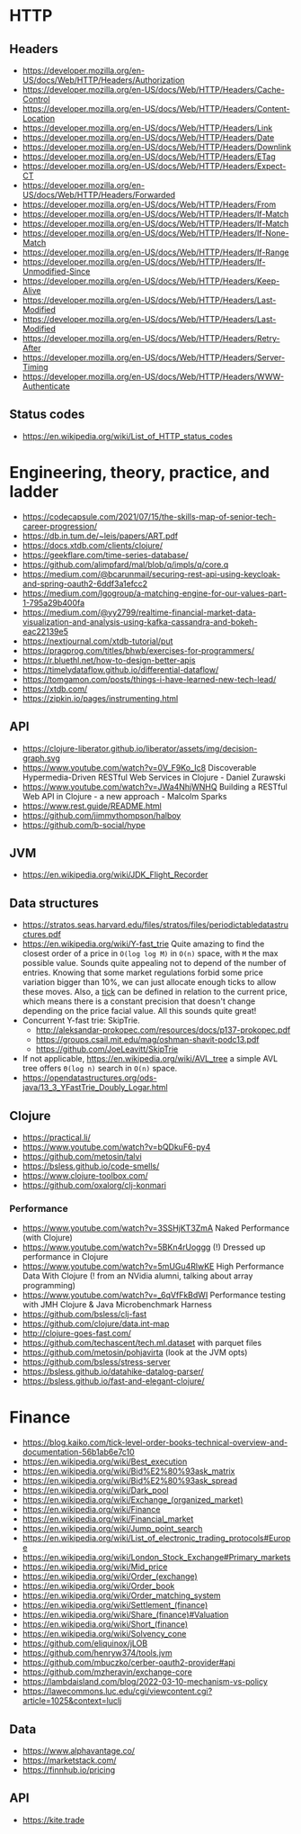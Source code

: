 # HTTP

## Headers

- https://developer.mozilla.org/en-US/docs/Web/HTTP/Headers/Authorization
- https://developer.mozilla.org/en-US/docs/Web/HTTP/Headers/Cache-Control
- https://developer.mozilla.org/en-US/docs/Web/HTTP/Headers/Content-Location
- https://developer.mozilla.org/en-US/docs/Web/HTTP/Headers/Link
- https://developer.mozilla.org/en-US/docs/Web/HTTP/Headers/Date
- https://developer.mozilla.org/en-US/docs/Web/HTTP/Headers/Downlink
- https://developer.mozilla.org/en-US/docs/Web/HTTP/Headers/ETag
- https://developer.mozilla.org/en-US/docs/Web/HTTP/Headers/Expect-CT
- https://developer.mozilla.org/en-US/docs/Web/HTTP/Headers/Forwarded
- https://developer.mozilla.org/en-US/docs/Web/HTTP/Headers/From
- https://developer.mozilla.org/en-US/docs/Web/HTTP/Headers/If-Match
- https://developer.mozilla.org/en-US/docs/Web/HTTP/Headers/If-Match
- https://developer.mozilla.org/en-US/docs/Web/HTTP/Headers/If-None-Match
- https://developer.mozilla.org/en-US/docs/Web/HTTP/Headers/If-Range
- https://developer.mozilla.org/en-US/docs/Web/HTTP/Headers/If-Unmodified-Since
- https://developer.mozilla.org/en-US/docs/Web/HTTP/Headers/Keep-Alive
- https://developer.mozilla.org/en-US/docs/Web/HTTP/Headers/Last-Modified
- https://developer.mozilla.org/en-US/docs/Web/HTTP/Headers/Last-Modified
- https://developer.mozilla.org/en-US/docs/Web/HTTP/Headers/Retry-After
- https://developer.mozilla.org/en-US/docs/Web/HTTP/Headers/Server-Timing
- https://developer.mozilla.org/en-US/docs/Web/HTTP/Headers/WWW-Authenticate

## Status codes

- https://en.wikipedia.org/wiki/List_of_HTTP_status_codes

# Engineering, theory, practice, and ladder

- https://codecapsule.com/2021/07/15/the-skills-map-of-senior-tech-career-progression/
- https://db.in.tum.de/~leis/papers/ART.pdf
- https://docs.xtdb.com/clients/clojure/
- https://geekflare.com/time-series-database/
- https://github.com/alimpfard/mal/blob/q/impls/q/core.q
- https://medium.com/@bcarunmail/securing-rest-api-using-keycloak-and-spring-oauth2-6ddf3a1efcc2
- https://medium.com/lgogroup/a-matching-engine-for-our-values-part-1-795a29b400fa
- https://medium.com/@yy2799/realtime-financial-market-data-visualization-and-analysis-using-kafka-cassandra-and-bokeh-eac22139e5
- https://nextjournal.com/xtdb-tutorial/put
- https://pragprog.com/titles/bhwb/exercises-for-programmers/
- https://r.bluethl.net/how-to-design-better-apis
- https://timelydataflow.github.io/differential-dataflow/
- https://tomgamon.com/posts/things-i-have-learned-new-tech-lead/
- https://xtdb.com/
- https://zipkin.io/pages/instrumenting.html

## API

- https://clojure-liberator.github.io/liberator/assets/img/decision-graph.svg
- https://www.youtube.com/watch?v=0V_F9Ko_Ic8 Discoverable Hypermedia-Driven RESTful Web Services in Clojure - Daniel Zurawski
- https://www.youtube.com/watch?v=JWa4NhjWNHQ Building a RESTful Web API in Clojure - a new approach - Malcolm Sparks
- https://www.rest.guide/README.html
- https://github.com/jimmythompson/halboy
- https://github.com/b-social/hype

## JVM

- https://en.wikipedia.org/wiki/JDK_Flight_Recorder

## Data structures

- https://stratos.seas.harvard.edu/files/stratos/files/periodictabledatastructures.pdf
- https://en.wikipedia.org/wiki/Y-fast_trie Quite amazing to find the
  closest order of a price in `O(log log M)` in `O(n)` space, with `M`
  the max possible value. Sounds quite appealing not to depend of the
  number of entries. Knowing that some market regulations forbid some
  price variation bigger than 10%, we can just allocate enough ticks
  to allow these moves. Also, a
  [tick](https://en.wikipedia.org/wiki/Tick_size) can be defined in
  relation to the current price, which means there is a constant
  precision that doesn't change depending on the price facial
  value. All this sounds quite great!
- Concurrent Y-fast trie: SkipTrie.
  - http://aleksandar-prokopec.com/resources/docs/p137-prokopec.pdf
  - https://groups.csail.mit.edu/mag/oshman-shavit-podc13.pdf
  - https://github.com/JoeLeavitt/SkipTrie
- If not applicable, https://en.wikipedia.org/wiki/AVL_tree a simple
  AVL tree offers `Θ(log n)` search in `O(n)` space.
- https://opendatastructures.org/ods-java/13_3_YFastTrie_Doubly_Logar.html

## Clojure

- https://practical.li/
- https://www.youtube.com/watch?v=bQDkuF6-py4
- https://github.com/metosin/talvi
- https://bsless.github.io/code-smells/
- https://www.clojure-toolbox.com/
- https://github.com/oxalorg/clj-konmari

### Performance

- https://www.youtube.com/watch?v=3SSHjKT3ZmA Naked Performance (with Clojure)
- https://www.youtube.com/watch?v=5BKn4rUoggg (!) Dressed up performance in Clojure
- https://www.youtube.com/watch?v=5mUGu4RlwKE High Performance Data With Clojure (! from an NVidia alumni, talking about array programming)
- https://www.youtube.com/watch?v=_6qVfFkBdWI Performance testing with JMH Clojure & Java Microbenchmark Harness
- https://github.com/bsless/clj-fast
- https://github.com/clojure/data.int-map
- http://clojure-goes-fast.com/
- https://github.com/techascent/tech.ml.dataset with parquet files
- https://github.com/metosin/pohjavirta (look at the JVM opts)
- https://github.com/bsless/stress-server
- https://bsless.github.io/datahike-datalog-parser/
- https://bsless.github.io/fast-and-elegant-clojure/

# Finance

- https://blog.kaiko.com/tick-level-order-books-technical-overview-and-documentation-56b1ab6e7c10
- https://en.wikipedia.org/wiki/Best_execution
- https://en.wikipedia.org/wiki/Bid%E2%80%93ask_matrix
- https://en.wikipedia.org/wiki/Bid%E2%80%93ask_spread
- https://en.wikipedia.org/wiki/Dark_pool
- https://en.wikipedia.org/wiki/Exchange_(organized_market)
- https://en.wikipedia.org/wiki/Finance
- https://en.wikipedia.org/wiki/Financial_market
- https://en.wikipedia.org/wiki/Jump_point_search
- https://en.wikipedia.org/wiki/List_of_electronic_trading_protocols#Europe
- https://en.wikipedia.org/wiki/London_Stock_Exchange#Primary_markets
- https://en.wikipedia.org/wiki/Mid_price
- https://en.wikipedia.org/wiki/Order_(exchange)
- https://en.wikipedia.org/wiki/Order_book
- https://en.wikipedia.org/wiki/Order_matching_system
- https://en.wikipedia.org/wiki/Settlement_(finance)
- https://en.wikipedia.org/wiki/Share_(finance)#Valuation
- https://en.wikipedia.org/wiki/Short_(finance)
- https://en.wikipedia.org/wiki/Solvency_cone
- https://github.com/eliquinox/jLOB
- https://github.com/henryw374/tools.jvm
- https://github.com/mbuczko/cerber-oauth2-provider#api
- https://github.com/mzheravin/exchange-core
- https://lambdaisland.com/blog/2022-03-10-mechanism-vs-policy
- https://lawecommons.luc.edu/cgi/viewcontent.cgi?article=1025&context=luclj

## Data

- https://www.alphavantage.co/
- https://marketstack.com/
- https://finnhub.io/pricing

## API

- https://kite.trade
